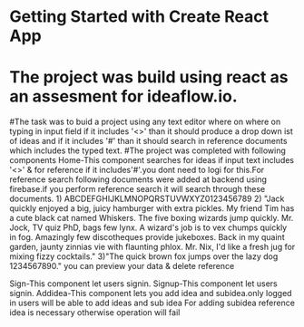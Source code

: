 # Getting Started with Create React App

# The project was build using react as an assesment for ideaflow.io.
#The task was to buid a project using any text editor where on where on typing in input field if it includes '<>'
 than it should produce a drop down ist of ideas and if it includes '#' than it should search in reference documents which 
 includes the typed text.
#The project was completed with following components
 Home-This component searches for ideas if input text includes '<>' & for reference if it includes'#'.you dont need to logi for
      this.For reference search following documents were added at backend using firebase.if you perform reference search it
      will search through these documents.
     1) ABCDEFGHIJKLMNOPQRSTUVWXYZ0123456789
     2) "Jack quickly enjoyed a big, juicy hamburger with extra pickles. My friend Tim has a cute black cat named Whiskers. The five boxing wizards jump quickly. Mr. Jock, TV quiz PhD, bags few lynx. A wizard's job is to vex chumps quickly in fog. Amazingly few discotheques provide jukeboxes. Back in my quaint garden, jaunty zinnias vie with flaunting phlox. Mr. Nix, I'd like a fresh jug for mixing fizzy cocktails."
     3)"The quick brown fox jumps over the lazy dog 1234567890."
     you can preview your data & delete reference
     
 Sign-This component let users signin.
 Signup-This component let users signin.
 Addidea-This component lets you add idea and subidea.only logged in users will be able to add ideas and sub idea
        For adding subidea reference idea is necessary otherwise operation will fail
